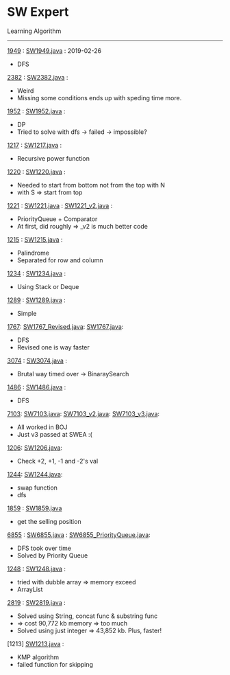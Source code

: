 # SW Expert

Learning Algorithm

-----

[1949](https://www.swexpertacademy.com/main/code/problem/problemDetail.do?contestProbId=AV597vbqAH0DFAVl) :
[SW1949.java](src/Basic/SW1949.java) :
2019-02-26

- DFS

[2382](https://www.swexpertacademy.com/main/code/problem/problemDetail.do?contestProbId=AV597vbqAH0DFAVl) :
[SW2382.java](src/Basic/SW2382.java) :

- Weird
- Missing some conditions ends up with speding time more.

[1952](https://www.swexpertacademy.com/main/code/problem/problemDetail.do?contestProbId=AV5PpFQaAQMDFAUq#) :
[SW1952.java](src/Basic/SW1952.java) :

- DP
- Tried to solve with dfs -> failed -> impossible?

[1217](https://www.swexpertacademy.com/main/code/problem/problemDetail.do?contestProbId=AV14dUIaAAUCFAYD) :
[SW1217.java](src/Basic/SW1217.java) :

- Recursive power function

[1220](https://www.swexpertacademy.com/main/code/problem/problemDetail.do?contestProbId=AV14hwZqABsCFAYD) :
[SW1220.java](src/Basic/SW1220.java) :

- Needed to start from bottom not from the top with N
- with S => start from top

[1221](https://www.swexpertacademy.com/main/code/problem/problemDetail.do?contestProbId=AV14jJh6ACYCFAYD) :
[SW1221.java](src/Basic/SW1221.java) :
[SW1221_v2.java](src/Basic/SW1221_v2.java) :

- PriorityQueue + Comparator
- At first, did roughly => _v2 is much better code

[1215](https://www.swexpertacademy.com/main/code/problem/problemDetail.do?contestProbId=AV14QpAaAAwCFAYi) :
[SW1215.java](src/Basic/SW1215.java) :

- Palindrome
- Separated for row and column

[1234](https://www.swexpertacademy.com/main/code/problem/problemDetail.do?contestProbId=AV14_DEKAJcCFAYD) :
[SW1234.java](src/Basic/SW1234.java) :

- Using Stack or Deque

[1289](https://www.swexpertacademy.com/main/code/problem/problemDetail.do?contestProbId=AV19AcoKI9sCFAZN) :
[SW1289.java](src/Basic/SW1289.java) :

- Simple

[1767](https://www.swexpertacademy.com/main/code/problem/problemDetail.do?contestProbId=AV4suNtaXFEDFAUf):
[SW1767_Revised.java](src/Basic/SW1767_Revised.java):
[SW1767.java](src/Basic/SW1767.java):

- DFS
- Revised one is way faster

[3074](https://www.swexpertacademy.com/main/code/problem/problemDetail.do?contestProbId=AV_XEokaAEcDFAX7) :
[SW3074.java](src/Basic/SW3074.java) :

- Brutal way timed over -> BinaraySearch

[1486](https://www.swexpertacademy.com/main/code/problem/problemDetail.do?contestProbId=AV2b7Yf6ABcBBASw) :
[SW1486.java](src/Basic/SW1486.java) :

- DFS

[7103](https://www.swexpertacademy.com/main/code/problem/problemDetail.do?contestProbId=AWkIeU76A9cDFAXC&categoryId=AWkIeU76A9cDFAXC&categoryType=CODE):
[SW7103.java](src/Basic/SW7103.java):
[SW7103_v2.java](src/Basic/SW7103_v2.java):
[SW7103_v3.java](src/Basic/SW7103_v3.java):

- All worked in BOJ
- Just v3 passed at SWEA :(

[1206](https://www.swexpertacademy.com/main/code/problem/problemDetail.do?contestProbId=AV134DPqAA8CFAYh&categoryId=AV134DPqAA8CFAYh&categoryType=CODE):
[SW1206.java](src/Basic/SW1206.java):

- Check +2, +1, -1 and -2's val

[1244](https://www.swexpertacademy.com/main/code/problem/problemDetail.do?contestProbId=AV15Khn6AN0CFAYD&categoryId=AV15Khn6AN0CFAYD&categoryType=CODE):
[SW1244.java](src/Basic/SW1244.java):

- swap function
- dfs

[1859](https://www.swexpertacademy.com/main/code/problem/problemDetail.do?contestProbId=AV5LrsUaDxcDFAXc) :
[SW1859.java](src/Basic/SW1859.java)

- get the selling position

[6855](https://www.swexpertacademy.com/main/code/problem/problemDetail.do?contestProbId=AWhUBBUqQO0DFAW_) :
[SW6855.java](src/Basic/SW6855.java) :
[SW6855_PriorityQueue.java](src/Basic/SW6855_PriorityQueue.java):

- DFS took over time
- Solved by Priority Queue

[1248](https://www.swexpertacademy.com/main/code/problem/problemDetail.do?contestProbId=AV15PTkqAPYCFAYD) :
[SW1248.java](src/Basic/SW1248.java) :

- tried with dubble array => memory exceed
- ArrayList

[2819](https://www.swexpertacademy.com/main/code/problem/problemDetail.do?contestProbId=AV7I5fgqEogDFAXB) :
[SW2819.java](src/Basic/SW2819.java) :

- Solved using String, concat func & substring func
- => cost 90,772 kb memory => too much
- Solved using just integer => 43,852 kb. Plus, faster!

[1213]
[SW1213.java](src/Basic/SW1213.java) :

 - KMP algorithm
 - failed function for skipping
 